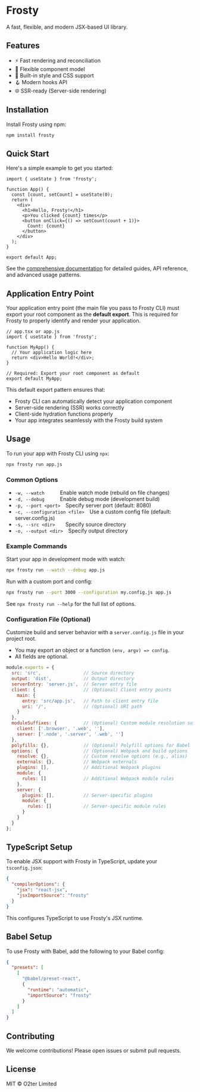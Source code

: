 # Frosty

A fast, flexible, and modern JSX-based UI library.

## Features

- ⚡ Fast rendering and reconciliation
- 🧩 Flexible component model
- 🎨 Built-in style and CSS support
- 🪝 Modern hooks API
- 🌐 SSR-ready (Server-side rendering)

## Installation

Install Frosty using npm:

```sh
npm install frosty
```

## Quick Start

Here's a simple example to get you started:

```tsx
import { useState } from 'frosty';

function App() {
  const [count, setCount] = useState(0);
  return (
    <div>
      <h1>Hello, Frosty!</h1>
      <p>You clicked {count} times</p>
      <button onClick={() => setCount(count + 1)}>
        Count: {count}
      </button>
    </div>
  );
}

export default App;
```

See the [comprehensive documentation](./docs) for detailed guides, API reference, and advanced usage patterns.

## Application Entry Point

Your application entry point (the main file you pass to Frosty CLI) must export your root component as the **default export**. This is required for Frosty to properly identify and render your application.

```tsx
// app.tsx or app.js
import { useState } from 'frosty';

function MyApp() {
  // Your application logic here
  return <div>Hello World!</div>;
}

// Required: Export your root component as default
export default MyApp;
```

This default export pattern ensures that:
- Frosty CLI can automatically detect your application component
- Server-side rendering (SSR) works correctly
- Client-side hydration functions properly
- Your app integrates seamlessly with the Frosty build system

## Usage

To run your app with Frosty CLI using `npx`:

```sh
npx frosty run app.js
```

### Common Options

- `-w, --watch`   Enable watch mode (rebuild on file changes)
- `-d, --debug`   Enable debug mode (development build)
- `-p, --port <port>` Specify server port (default: 8080)
- `-c, --configuration <file>` Use a custom config file (default: server.config.js)
- `-s, --src <dir>`  Specify source directory
- `-o, --output <dir>` Specify output directory

### Example Commands

Start your app in development mode with watch:

```sh
npx frosty run --watch --debug app.js
```

Run with a custom port and config:

```sh
npx frosty run --port 3000 --configuration my.config.js app.js
```

See `npx frosty run --help` for the full list of options.

### Configuration File (Optional)

Customize build and server behavior with a `server.config.js` file in your project root.

- You may export an object or a function `(env, argv) => config`.
- All fields are optional.

```js
module.exports = {
  src: 'src',                // Source directory
  output: 'dist',            // Output directory
  serverEntry: 'server.js',  // Server entry file
  client: {                  // (Optional) Client entry points
    main: {
      entry: 'src/app.js',   // Path to client entry file
      uri: '/',              // (Optional) URI path
    }
  },
  moduleSuffixes: {          // (Optional) Custom module resolution suffixes
    client: ['.browser', '.web', ''],
    server: ['.node', '.server', '.web', '']
  },
  polyfills: {},             // (Optional) Polyfill options for Babel
  options: {                 // (Optional) Webpack and build options
    resolve: {},             // Custom resolve options (e.g., alias)
    externals: {},           // Webpack externals
    plugins: [],             // Additional Webpack plugins
    module: {
      rules: []              // Additional Webpack module rules
    },
    server: {
      plugins: [],           // Server-specific plugins
      module: {
        rules: []            // Server-specific module rules
      }
    }
  }
};
```

## TypeScript Setup

To enable JSX support with Frosty in TypeScript, update your `tsconfig.json`:

```json
{
  "compilerOptions": {
    "jsx": "react-jsx",
    "jsxImportSource": "frosty"
  }
}
```

This configures TypeScript to use Frosty's JSX runtime.

## Babel Setup

To use Frosty with Babel, add the following to your Babel config:

```json
{
  "presets": [
    [
      "@babel/preset-react",
      {
        "runtime": "automatic",
        "importSource": "frosty"
      }
    ]
  ]
}
```

## Contributing

We welcome contributions! Please open issues or submit pull requests.

## License

MIT © O2ter Limited

